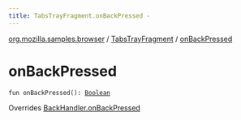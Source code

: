 ```yaml
---
title: TabsTrayFragment.onBackPressed - 
---
```


[org.mozilla.samples.browser](../index.html) / [TabsTrayFragment](index.html) / [onBackPressed](./on-back-pressed.html)

# onBackPressed

`fun onBackPressed(): `[`Boolean`](https://kotlinlang.org/api/latest/jvm/stdlib/kotlin/-boolean/index.html)

Overrides [BackHandler.onBackPressed](../-back-handler/on-back-pressed.html)

